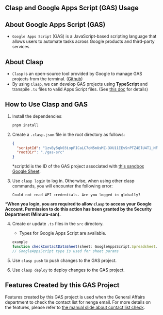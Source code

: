 ## Clasp and Google Apps Script (GAS) Usage

## About Google Apps Script (GAS)
- `Google Apps Script` (GAS) is a JavaScript-based scripting language that allows users to automate tasks across Google products and third-party services.

## About Clasp
- `Clasp` is an open-source tool provided by Google to manage GAS projects from the terminal. ([Github](https://github.com/google/clasp))
- By using `Clasp`, we can develop GAS projects using **TypeScript** and transpile `.ts` files to valid Apps Script files. (See [this doc](https://github.com/google/clasp/blob/master/docs/typescript.md) for details)

## How to Use Clasp and GAS
1. Install the dependencies:
    ```bash
    pnpm install
    ```

2. Create a `.clasp.json` file in the root directory as follows:
    ```json
    {
      "scriptId": "1zvBy5qk03iopFICaLC7oN5nUsMZ-3XU11EEv9nPTZ4ElU4T1_NFAgogm",  // scriptId is described in the Apps Script Editor under Project Settings > Script ID
      "rootDir": "./gas-src"
    }
    ```
    *scriptId is the ID of the GAS project associated with [this sandbox Google Sheet](https://docs.google.com/spreadsheets/d/1izSNNE7SyY4mimvQbxWG--siekWxlsnqZ_4Y67SIbo4/edit?gid=125002228#gid=125002228).

3. Use `clasp login` to log in. Otherwise, when using other clasp commands, you will encounter the following error:
    ```
    Could not read API credentials. Are you logged in globally?
    ```
***When you login, you are required to allow `clasp` to access your Google Account. Permission to do this action has been granted by the Security Department (Mimura-san).**

4. Create or update `.ts` files in the `src` directory.
    - Types for Google Apps Script are available.
    ```typescript
    example
    function checkContactDataSheet(sheet: GoogleAppsScript.Spreadsheet.Sheet): boolean {
    // GoogleAppsScript type is used for sheet params
    ```

5. Use `clasp push` to push changes to the GAS project.

6. Use `clasp deploy` to deploy changes to the GAS project.

## Features Created by this GAS Project
Features created by this GAS project is used when the General Affairs department to check the contact list for nenga email. For more details on the features, please refer to [the manual slide about contact list check](https://docs.google.com/presentation/d/1upv99HlV6TRcbfl0xvPbFOiDCi5gGt_nm_HnPvipM-c/edit#slide=id.p).